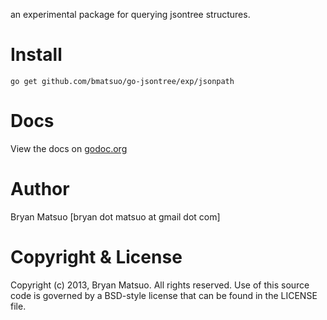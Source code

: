 [godoc.org]: http://go.pkgdoc.org/github.com/bmatsuo/go-jsontree/exp/jsonpath/ "godoc.org"

an experimental package for querying jsontree structures.

Install
=======

    go get github.com/bmatsuo/go-jsontree/exp/jsonpath

Docs
====

View the docs on [godoc.org][]

Author
======

Bryan Matsuo [bryan dot matsuo at gmail dot com]

Copyright & License
===================

Copyright (c) 2013, Bryan Matsuo.
All rights reserved.
Use of this source code is governed by a BSD-style license that can be
found in the LICENSE file.
